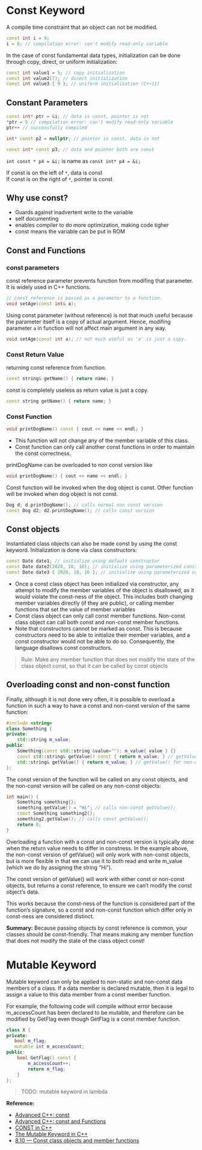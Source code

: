# Const Keyword

A compile time constraint that an object can not be modified.

```cpp
const int i = 9;
i = 6; // compilation error: can't modify read-only variable
```

In the case of const fundamental data types, initialization can be done through copy, direct, or uniform initialization:
```cpp
const int value1 = 5; // copy initialization
const int value2(7); // direct initialization
const int value3 { 9 }; // uniform initialization (C++11)
```

## Constant Parameters
```cpp
const int* ptr = &i; // data is const, pointer is not
*ptr = 5 // compilation error: can't modify read-only variable
ptr++ // successfully compiled

int* const p2 = nullptr; // pointer is const, data is not

const int* const p3; // data and pointer both are const
```
`int const * p4 = &i;` is name as `const int* p4 = &i;`

If const is on the left of `*`, data is const<br>
If const is on the right of `*`, pointer is const

## Why use const?
- Guards against inadvertent write to the variable
- self documenting
- enables compiler to do more optimization, making code tigher
- const means the variable can be put in ROM


## Const and Functions

### const parameters
const reference parameter prevents function from modifing that parameter. It is widely used in C++ functions.
```cpp
// const reference is passed as a parameter to a function.
void setAge(const int& a);
```

Using const parameter (without reference) is not that much useful because the parameter itself is a copy of actual argument. Hence, modifing parameter `a` in function will not affect main argument in any way.
```cpp
void setAge(const int a); // not much useful as 'a' is just a copy.
```

### Const Return Value
returning const reference from function.
```cpp
const string& getName() { return name; }
```

const is completely useless as return value is just a copy.
```cpp
const string getName() { return name; }
```

### Const Function
```cpp
void printDogName() const { cout << name << endl; }
```
- This function will not change any of the member variable of this class.
- Const function can only call another const functions in order to maintain the const correctness.

printDogName can be overloaded to non const version like
```cpp
void printDogName() { cout << name << endl; }
```

Const function will be invoked when the dog object is const. Other function will be invoked when dog object is not const.
```cpp
Dog d; d.printDogName(); // calls normal non const version
const Dog d2; d2.printDogName(); // calls const version
```

## Const objects
Instantiated class objects can also be made const by using the const keyword. Initialization is done via class constructors:
```cpp
const Date date1; // initialize using default constructor
const Date date2(2020, 10, 16); // initialize using parameterized constructor
const Date date3 { 2020, 10, 16 }; // initialize using parameterized constructor (C++11)
```
- Once a const class object has been initialized via constructor, any attempt to modify the member variables of the object is disallowed, as it would violate the const-ness of the object. This includes both changing member variables directly (if they are public), or calling member functions that set the value of member variables
- Const class object can only call const member functions. Non-const class object can call both const and non-const member functions.
- Note that constructors cannot be marked as const. This is because constructors need to be able to initialize their member variables, and a const constructor would not be able to do so. Consequently, the language disallows const constructors.
> Rule: Make any member function that does not modify the state of the class object const, so that it can be called by const objects

## Overloading const and non-const function

Finally, although it is not done very often, it is possible to overload a function in such a way to have a const and non-const version of the same function:
```cpp
#include <string>
class Something {
private:
    std::string m_value;
public:
    Something(const std::string &value=""): m_value{ value } {}
    const std::string& getValue() const { return m_value; } // getValue() for const objects
    std::string& getValue() { return m_value; } // getValue() for non-const objects
};
```
The const version of the function will be called on any const objects, and the non-const version will be called on any non-const objects:
```cpp
int main() {
	Something something{};
	something.getValue() = "Hi"; // calls non-const getValue();
	const Something something2{};
	something2.getValue(); // calls const getValue();
	return 0;
}
```
Overloading a function with a const and non-const version is typically done when the return value needs to differ in constness. In the example above, the non-const version of getValue() will only work with non-const objects, but is more flexible in that we can use it to both read and write m_value (which we do by assigning the string “Hi”).

The const version of getValue() will work with either const or non-const objects, but returns a const reference, to ensure we can’t modify the const object’s data.

This works because the const-ness of the function is considered part of the function’s signature, so a const and non-const function which differ only in const-ness are considered distinct.

**Summary:** Because passing objects by const reference is common, your classes should be const-friendly. That means making any member function that does not modify the state of the class object const!

# Mutable Keyword

Mutable keyword can only be applied to non-static and non-const data members of a class. If a data member is declared mutable, then it is legal to assign a value to this data member from a const member function.

For example, the following code will compile without error because m_accessCount has been declared to be mutable, and therefore can be modified by GetFlag even though GetFlag is a const member function.

```cpp
class X {
private:
   bool m_flag;
   mutable int m_accessCount;
public:
    bool GetFlag() const {
        m_accessCount++;
        return m_flag;
    }
};
```
> TODO: mutable keyword in lambda

**Reference:**
- [Advanced C++: const](https://www.youtube.com/watch?v=7arYbAhu0aw)
- [Advanced C++: const and Functions](https://www.youtube.com/watch?v=RC7uE_wl1Uc)
- [CONST in C++](https://www.youtube.com/watch?v=4fJBrditnJU)
- [The Mutable Keyword in C++](https://www.youtube.com/watch?v=bP9z3H3cVMY)
- [8.10 — Const class objects and member functions](https://www.learncpp.com/cpp-tutorial/810-const-class-objects-and-member-functions/)